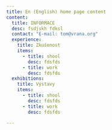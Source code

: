 ```yaml
---
title: En (English) home page content
content:
  title: INFORMACE
  desc: fsdjskh fdksl
  contact: "E-mail: tom@vrana.org"
  experience:
    title: Zkušenost
    items:
      - title: shool
        desc: fdsfds
      - title: work
        desc: fdsfds
  exhibitions:
    title: Výstavy
    items:
      - title: shool
        desc: fdsfds
      - title: work
        desc: fdsfds
  
---
```

